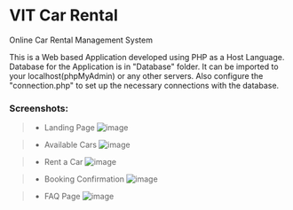 # VIT Car Rental
Online Car Rental Management System 

This is a Web based Application developed using PHP as a Host Language. Database for the Application is in "Database" folder. It can be imported to your localhost(phpMyAdmin) or any other servers. Also configure the "connection.php" to set up the necessary connections with the database.

### Screenshots:
> - Landing Page
![image](https://github.com/HarshGupta-2002/VIT-Car-Rental/assets/81915099/79afe2a1-3038-425c-a3a1-a4db0462dfe4)

> - Available Cars
![image](https://github.com/HarshGupta-2002/VIT-Car-Rental/assets/81915099/9b7fc210-995e-49a7-9577-8cc3523d6930)

> - Rent a Car
![image](https://github.com/HarshGupta-2002/VIT-Car-Rental/assets/81915099/e746df23-efc4-4933-aaf8-09ad1cda17e9)

> - Booking Confirmation
![image](https://github.com/HarshGupta-2002/VIT-Car-Rental/assets/81915099/9b349c8e-df6b-425f-a1b2-9baa1cbe3fbf)

> - FAQ Page
![image](https://github.com/HarshGupta-2002/VIT-Car-Rental/assets/81915099/081d3bbe-b91c-453e-9ee2-e1377db76473)

